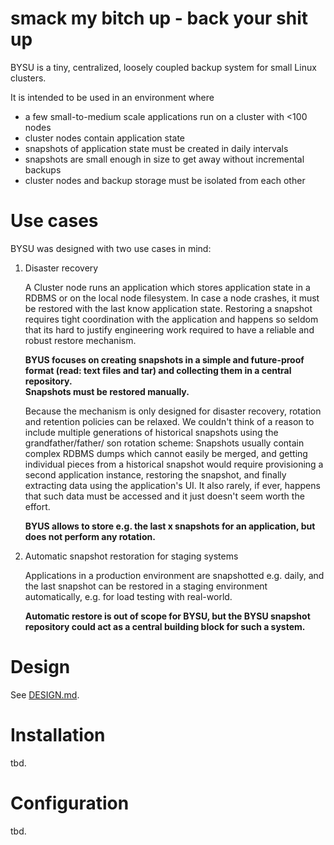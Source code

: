 # smack my bitch up - back your shit up

BYSU is a tiny, centralized, loosely coupled backup system for small Linux
clusters.

It is intended to be used in an environment where

- a few small-to-medium scale applications run on a cluster with <100 nodes
- cluster nodes contain application state
- snapshots of application state must be created in daily intervals
- snapshots are small enough in size to get away without incremental backups
- cluster nodes and backup storage must be isolated from each other

# Use cases

BYSU was designed with two use cases in mind:

1. Disaster recovery

    A Cluster node runs an application which stores application state in a RDBMS
    or on the local node filesystem.  In case a node crashes, it must be
    restored with the last know application state. Restoring a snapshot requires
    tight coordination with the application and happens so seldom that its hard
    to justify engineering work required to have a reliable and robust restore
    mechanism.

    **BYUS focuses on creating snapshots in a simple and future-proof format
    (read: text files and tar) and collecting them in a central repository.  
    Snapshots must be restored manually.**

    Because the mechanism is only designed for disaster recovery, rotation and
    retention policies can be relaxed.  We couldn't think of a reason to include
    multiple generations of historical snapshots using the grandfather/father/
    son rotation scheme: Snapshots usually contain complex RDBMS dumps which
    cannot easily be merged, and getting individual pieces from a historical
    snapshot would require provisioning a second application instance, restoring
    the snapshot, and finally extracting data using the application's UI.  It
    also rarely, if ever, happens that such data must be accessed and it just
    doesn't seem worth the effort.

    **BYUS allows to store e.g. the last x snapshots for an application, but
    does not perform any rotation.**

2. Automatic snapshot restoration for staging systems

    Applications in a production environment are snapshotted e.g. daily, and the
    last snapshot can be restored in a staging environment automatically, e.g.
    for load testing with real-world.

    **Automatic restore is out of scope for BYSU, but the BYSU snapshot
    repository could act as a central building block for such a system.**

# Design

See [DESIGN.md](DESIGN.md).

# Installation

tbd.

# Configuration

tbd.
